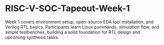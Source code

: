 # RISC-V-SOC-Tapeout-Week-1
Week 1 covers environment setup, open-source EDA tool installation, and Verilog RTL basics. Participants learn Linux commands, simulation flow, and simple testbenches, building a solid foundation for RTL design and upcoming synthesis tasks.
